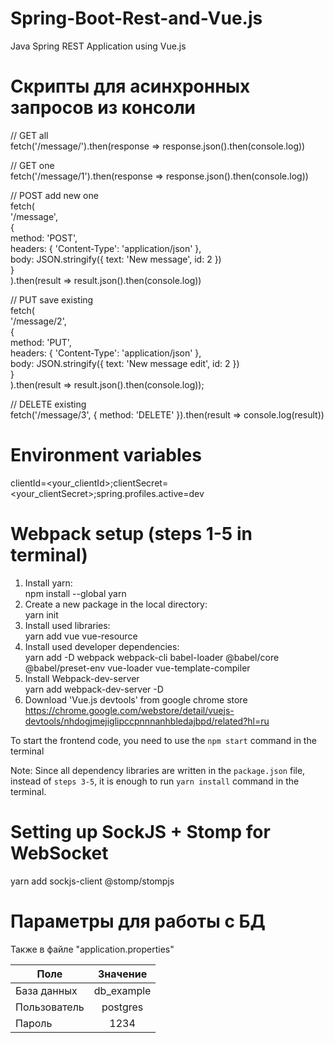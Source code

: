 # Spring-Boot-Rest-and-Vue.js
Java Spring REST Application using Vue.js

# Скрипты для асинхронных запросов из консоли

// GET all  
fetch('/message/').then(response => response.json().then(console.log))
  
// GET one  
fetch('/message/1').then(response => response.json().then(console.log))
  
// POST add new one  
fetch(  
  '/message',   
  {   
    method: 'POST',   
    headers: { 'Content-Type': 'application/json' },  
    body: JSON.stringify({ text: 'New message', id: 2 })  
  }  
).then(result => result.json().then(console.log))  
  
// PUT save existing  
fetch(  
  '/message/2',   
  {   
    method: 'PUT',   
    headers: { 'Content-Type': 'application/json' },   
    body: JSON.stringify({ text: 'New message edit', id: 2 })  
   }  
).then(result => result.json().then(console.log));  
  
// DELETE existing  
fetch('/message/3', { method: 'DELETE' }).then(result => console.log(result))  
  
# Environment variables  
clientId=<your_clientId>;clientSecret=<your_clientSecret>;spring.profiles.active=dev  
  
# Webpack setup (steps 1-5 in terminal)
1) Install yarn:  
npm install --global yarn  
2) Create a new package in the local directory:  
yarn init  
3) Install used libraries:  
yarn add vue vue-resource  
4) Install used developer dependencies:  
yarn add -D webpack webpack-cli babel-loader @babel/core @babel/preset-env vue-loader vue-template-compiler 
5) Install Webpack-dev-server  
yarn add webpack-dev-server -D  
6) Download 'Vue.js devtools' from google chrome store  
https://chrome.google.com/webstore/detail/vuejs-devtools/nhdogjmejiglipccpnnnanhbledajbpd/related?hl=ru  
  
To start the frontend code, you need to use the `npm start` command in the terminal  
  
Note: Since all dependency libraries are written in the `package.json` file, instead of `steps 3-5`, it is enough to run `yarn install` command in the terminal.

# Setting up SockJS + Stomp for WebSocket  
yarn add sockjs-client @stomp/stompjs  

# Параметры для работы с БД  
Также в файле "application.properties"

| Поле                       |                Значение           |
| -------------------------- | :-------------------------------: |
| База данных                |             db_example            |
| Пользователь               |              postgres             |
| Пароль                     |                1234               |
